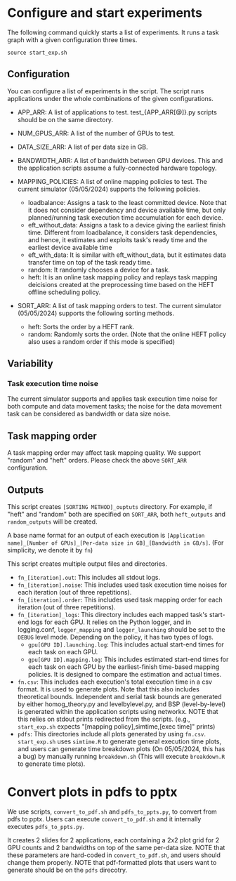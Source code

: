 # Configure and start experiments

The following command quickly starts a list of experiments.
It runs a task graph with a given configuration three times.

```
source start_exp.sh
```

## Configuration

You can configure a list of experiments in the script.
The script runs applications under the whole combinations of the given configurations.

- APP_ARR: A list of applications to test.
           test_{APP_ARR[@]}.py scripts should be on the same directory.

- NUM_GPUS_ARR: A list of the number of GPUs to test.

- DATA_SIZE_ARR: A list of per data size in GB.

- BANDWIDTH_ARR: A list of bandwidth between GPU devices.
                 This and the application scripts assume a fully-connected
                 hardware topology.

- MAPPING_POLICIES: A list of online mapping policies to test.
                    The current simulator (05/05/2024) supports the following policies.
  - loadbalance: Assigns a task to the least committed device.
                 Note that it does not consider dependency and device available time,
                 but only planned/running task execution time accumulation for each device.
  - eft_without_data: Assigns a task to a device giving the earliest finish time.
                      Different from loadbalance, it considers task dependencies, and hence,
                      it estimates and exploits task's ready time and the earliest device
                      available time
  - eft_with_data: It is similar with eft_without_data, but it estimates data transfer time
                   on top of the task ready time.
  - random: It randomly chooses a device for a task.
  - heft: It is an online task mapping policy and replays task mapping deicisions created
          at the preprocessing time based on the HEFT offline scheduling policy.
 
- SORT_ARR: A list of task mapping orders to test.
            The current simulator (05/05/2024) supports the following sorting methods.
  - heft: Sorts the order by a HEFT rank.
  - random: Randomly sorts the order.
            (Note that the online HEFT policy also uses a random order if this mode is
             specified)

## Variability

### Task execution time noise

The current simulator supports and applies task execution time noise for both
compute and data movement tasks; the noise for the data movement task can be considered
as bandwidth or data size noise.

## Task mapping order

A task mapping order may affect task mapping quality.
We support "random" and "heft" orders. Please check the above `SORT_ARR` configuration.

## Outputs 

This script creates `[SORTING METHOD]_ouptuts` directory.
For example, if "heft" and "random" both are specified on `SORT_ARR`, 
both `heft_outputs` and `random_outputs` will be created.

A base name format for an output of each execution is
`[Application name]_[Number of GPUs]_[Per-data size in GB]_[Bandwidth in GB/s]`.
(For simplicity, we denote it by `fn`) 

This script creates multiple output files and directories.

- `fn_[iteration].out`: This includes all stdout logs.
- `fn_[iteration].noise`: This includes used task execution time noises
                          for each iteration (out of three repetitions).
- `fn_[iteration].order`: This includes used task mapping order for each
                          iteration (out of three repetitions).
- `fn_[iteration]_logs`: This directory includes each mapped task's start-end logs
                         for each GPU. It relies on the Python logger, and in logging.conf,
                         `logger_mapping` and `logger_launching` should be set to
                         the `DEBUG` level mode.
                         Depending on the policy, it has two types of logs.
  - `gpu[GPU ID].launching.log`: This includes actual start-end times for each task
                                 on each GPU.
  - `gpu[GPU ID].mapping.log`: This includes estimated start-end times for each task on each
                               GPU by the earliest-finish time-based mapping policies.
                               It is designed to compare the estimation and actual times.
- `fn.csv`: This includes each execution's total execution time in a csv format.
            It is used to generate plots. Note that this also includes theoretical bounds.
            Independent and serial task bounds are generated by
            either homog_theory.py and levelbylevel.py, and BSP (level-by-level) is generated within 
            the application scripts using networkx.
            NOTE that this relies on stdout prints redirected from the scripts.
            (e.g., `start_exp.sh` expects "[mapping policy],simtime,[exec time]" prints)
- `pdfs`: This directories include all plots generated by using `fn.csv`.
          `start_exp.sh` uses `simtime.R` to generate general execution time plots, and
          users can generate time breakdown plots (On 05/05/2024, this has a bug) by
          manually running `breakdown.sh`
          (This will execute `breakdown.R` to generate time plots).
    
# Convert plots in pdfs to pptx

We use scripts, `convert_to_pdf.sh` and `pdfs_to_ppts.py`, to convert from pdfs to pptx.
Users can execute `convert_to_pdf.sh` and it internally executes `pdfs_to_ppts.py`.

It creates 2 slides for 2 applications, each containing a 2x2 plot grid for 2 GPU counts and
2 bandwidths on top of the same per-data size.
NOTE that these parameters are hard-coded in `convert_to_pdf.sh`, and users should change them
properly. NOTE that pdf-formatted plots that users want to generate should be
on the `pdfs` direcotry.

